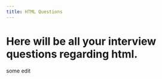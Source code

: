 ```yaml
---
title: HTML Questions
---
```


# Here will be all your interview questions regarding html.

some edit

